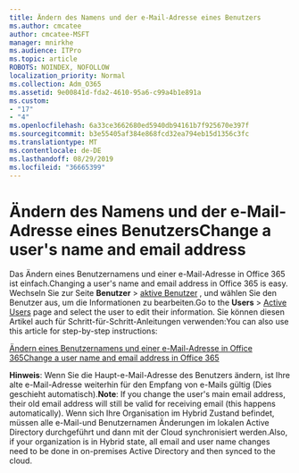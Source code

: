 ```yaml
---
title: Ändern des Namens und der e-Mail-Adresse eines Benutzers
ms.author: cmcatee
author: cmcatee-MSFT
manager: mnirkhe
ms.audience: ITPro
ms.topic: article
ROBOTS: NOINDEX, NOFOLLOW
localization_priority: Normal
ms.collection: Adm_O365
ms.assetid: 9e00841d-fda2-4610-95a6-c99a4b1e891a
ms.custom:
- "17"
- "4"
ms.openlocfilehash: 6a33ce3662680ed5940db94161b7f925670e397f
ms.sourcegitcommit: b3e55405af384e868fcd32ea794eb15d1356c3fc
ms.translationtype: MT
ms.contentlocale: de-DE
ms.lasthandoff: 08/29/2019
ms.locfileid: "36665399"
---
```

# <a name="change-a-users-name-and-email-address"></a><span data-ttu-id="cb9be-102">Ändern des Namens und der e-Mail-Adresse eines Benutzers</span><span class="sxs-lookup"><span data-stu-id="cb9be-102">Change a user's name and email address</span></span>

<span data-ttu-id="cb9be-103">Das Ändern eines Benutzernamens und einer e-Mail-Adresse in Office 365 ist einfach.</span><span class="sxs-lookup"><span data-stu-id="cb9be-103">Changing a user's name and email address in Office 365 is easy.</span></span> <span data-ttu-id="cb9be-104">Wechseln Sie zur Seite **Benutzer** \> [aktive Benutzer](https://go.microsoft.com/fwlink/p/?linkid=834822) , und wählen Sie den Benutzer aus, um die Informationen zu bearbeiten.</span><span class="sxs-lookup"><span data-stu-id="cb9be-104">Go to the **Users** \> [Active Users](https://go.microsoft.com/fwlink/p/?linkid=834822) page and select the user to edit their information.</span></span> <span data-ttu-id="cb9be-105">Sie können diesen Artikel auch für Schritt-für-Schritt-Anleitungen verwenden:</span><span class="sxs-lookup"><span data-stu-id="cb9be-105">You can also use this article for step-by-step instructions:</span></span>
  
[<span data-ttu-id="cb9be-106">Ändern eines Benutzernamens und einer e-Mail-Adresse in Office 365</span><span class="sxs-lookup"><span data-stu-id="cb9be-106">Change a user name and email address in Office 365</span></span>](https://docs.microsoft.com/office365/admin/add-users/change-a-user-name-and-email-address)
  
 <span data-ttu-id="cb9be-107">**Hinweis**: Wenn Sie die Haupt-e-Mail-Adresse des Benutzers ändern, ist Ihre alte e-Mail-Adresse weiterhin für den Empfang von e-Mails gültig (Dies geschieht automatisch).</span><span class="sxs-lookup"><span data-stu-id="cb9be-107">**Note**: If you change the user's main email address, their old email address will still be valid for receiving email (this happens automatically).</span></span> <span data-ttu-id="cb9be-108">Wenn sich Ihre Organisation im Hybrid Zustand befindet, müssen alle e-Mail-und Benutzernamen Änderungen im lokalen Active Directory durchgeführt und dann mit der Cloud synchronisiert werden.</span><span class="sxs-lookup"><span data-stu-id="cb9be-108">Also, if your organization is in Hybrid state, all email and user name changes need to be done in on-premises Active Directory and then synced to the cloud.</span></span>